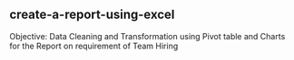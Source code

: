 ## create-a-report-using-excel
Objective: Data Cleaning and Transformation using Pivot table and Charts for the Report on requirement of Team Hiring
